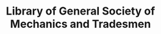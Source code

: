 ---
layout: repo
title: "Library of General Society of Mechanics and Tradesmen"
id: 21768
permalink: repos/21768/
---